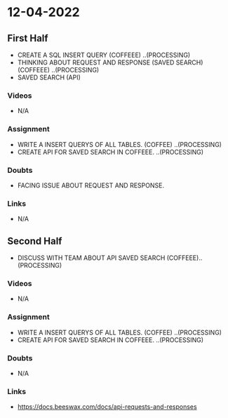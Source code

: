# 12-04-2022

## First Half

- CREATE A SQL INSERT QUERY (COFFEEE) ..(PROCESSING)
- THINKING ABOUT REQUEST AND RESPONSE (SAVED SEARCH)(COFFEEE) ..(PROCESSING)
- SAVED SEARCH (API)

### Videos

- N/A

### Assignment

- WRITE A INSERT QUERYS OF ALL TABLES. (COFFEE) ..(PROCESSING)
- CREATE API FOR SAVED SEARCH IN COFFEEE.  ..(PROCESSING)

### Doubts

- FACING ISSUE ABOUT REQUEST AND RESPONSE.

### Links

- N/A

## Second Half

- DISCUSS WITH TEAM ABOUT API SAVED SEARCH (COFFEEE)..(PROCESSING)

### Videos

- N/A

### Assignment 

-  WRITE A INSERT QUERYS OF ALL TABLES. (COFFEE) ..(PROCESSING)
- CREATE API FOR SAVED SEARCH IN COFFEEE.  ..(PROCESSING)

### Doubts

- N/A

### Links

- https://docs.beeswax.com/docs/api-requests-and-responses